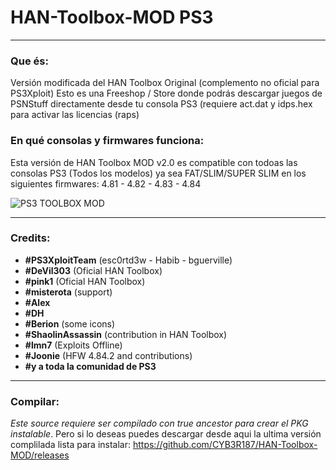 # HAN-Toolbox-MOD PS3
---

### Que és:

Versión modificada del HAN Toolbox Original (complemento no oficial para PS3Xploit)
Esto es una Freeshop / Store donde podrás descargar juegos de PSNStuff directamente desde tu consola PS3 (requiere act.dat y idps.hex para activar las licencias (raps) 

### En qué consolas y firmwares funciona:

Esta versión de HAN Toolbox MOD v2.0 es compatible con todoas las consolas PS3 (Todos los modelos) ya sea FAT/SLIM/SUPER SLIM en los
siguientes firmwares: 4.81 - 4.82 - 4.83 - 4.84

![PS3 TOOLBOX MOD](https://i.imgur.com/SKO39bD.png)

---

### Credits:

- **#PS3XploitTeam** (esc0rtd3w - Habib - bguerville)
- **#DeVil303** (Oficial HAN Toolbox)
- **#pink1** (Oficial HAN Toolbox)
- **#misterota** (support)
- **#Alex**
- **#DH**
- **#Berion** (some icons)
- **#ShaolinAssassin** (contribution in HAN Toolbox)
- **#lmn7** (Exploits Offline)
- **#Joonie** (HFW 4.84.2 and contributions)
- **#y a toda la comunidad de PS3**

---

### Compilar:

*Este source requiere ser compilado con true ancestor para crear el PKG instalable*. Pero si lo deseas puedes descargar desde aqui la ultima versión complilada lista para instalar: https://github.com/CYB3R187/HAN-Toolbox-MOD/releases
